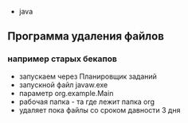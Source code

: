 * java
## Программа удаления файлов
### например старых бекапов
* запускаем через Планировщик заданий
* запускной файл javaw.exe
* параметр org.example.Main
* рабочая папка - та где лежит папка org
* удаляет пока файлы со сроком давности 3 дня
